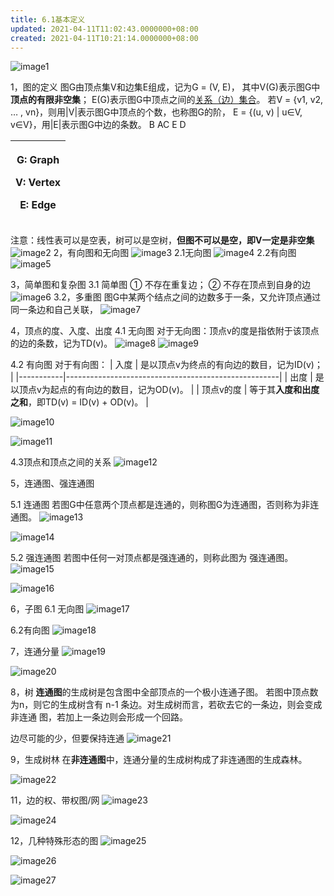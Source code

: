 ```yaml
---
title: 6.1基本定义
updated: 2021-04-11T11:02:43.0000000+08:00
created: 2021-04-11T10:21:14.0000000+08:00
---
```


![image1](../../assets/e3135062bc2f4237a0e38fa3efcce445.png)

1，图的定义
图G由顶点集V和边集E组成，记为G = (V, E)，
其中V(G)表示图G中**顶点的有限非空集**；
E(G)表示图G中顶点之间的<u>关系（边）集合</u>。
若V = {v1, v2, … , vn}，则用\|V\|表示图G中顶点的个数，也称图G的阶，
E = {(u, v) \| u∈V, v∈V}，用\|E\|表示图G中边的条数。 B AC E D
<table>
<colgroup>
<col style="width: 100%" />
</colgroup>
<thead>
<tr class="header">
<th><p>G: Graph</p>
<p>V: Vertex</p>
<p>E: Edge</p></th>
</tr>
</thead>
<tbody>
</tbody>
</table>

注意：线性表可以是空表，树可以是空树，**但图不可以是空，即V一定是非空集**
![image2](../../assets/274a4da8aa4e47ae95c16722cd945fec.png)
2，有向图和无向图
![image3](../../assets/7479fd16e2f5434692bffa8b000c4f3b.png)
2.1无向图
![image4](../../assets/c3f51273426144619cd2ea60a3699e93.png)
2.2有向图
![image5](../../assets/8326ea78d61940d59b579d6f7e91816b.png)

3，简单图和复杂图
3.1 简单图
① 不存在重复边；
② 不存在顶点到自身的边
![image6](../../assets/3daf1c61a8fb4301931778a9cf7c729e.png)
3.2，多重图
图G中某两个结点之间的边数多于一条，又允许顶点通过同一条边和自己关联，
![image7](../../assets/3bf7c58660c6419183dd2a6bc8db9aec.png)

4，顶点的度、入度、出度
4.1 无向图
对于无向图：顶点v的度是指依附于该顶点的边的条数，记为TD(v)。
![image8](../../assets/750d51147ecb42ddabd153947602f60d.png)
![image9](../../assets/40847bdf4b3f47718b5681d09e629f01.png)

4.2 有向图
对于有向图：
| 入度      | 是以顶点v为终点的有向边的数目，记为ID(v)；          |
|-----------|-----------------------------------------------------|
| 出度      | 是以顶点v为起点的有向边的数目，记为OD(v)。          |
| 顶点v的度 | 等于其**入度和出度之和**，即TD(v) = ID(v) + OD(v)。 |

![image10](../../assets/8eefab3e08c640d4a9e44da5becd16b5.png)

![image11](../../assets/7362baf22ea2444f9aba187e7eb6c4cc.png)

4.3顶点和顶点之间的关系
![image12](../../assets/93131cdcaddf4cc88cde366b7d73775e.png)

5，连通图、强连通图

5.1 连通图
若图G中任意两个顶点都是连通的，则称图G为连通图，否则称为非连通图。
![image13]( assets\e9eccd37a69448fbae98075a582587df.png)

![image14]( assets\b0908715db5642cda747f035b533f0ea.png)

5.2 强连通图
若图中任何一对顶点都是强连通的，则称此图为
强连通图。
![image15]( assets\4fc0ac4f8e4742fcba90e2652cd674a2.png)

![image16]( assets\6b82e711175241c0947a2f8f5905ecd9.png)


6，子图
6.1 无向图
![image17](../../assets/66380820f81d452ca23c773528e68998.png)

6.2有向图
![image18](../../assets/26f4fb18f3dd4c81b069fb5ecb81a004.png)

7，连通分量
![image19](../../assets/f424f5d94e5a4f25a402dca609086d88.png)

![image20](../../assets/084a8168db224c9bbe8621a8487d0ca9.png)

8，树
**连通图**的生成树是包含图中全部顶点的一个极小连通子图。
若图中顶点数为n，则它的生成树含有 n-1 条边。对生成树而言，若砍去它的一条边，则会变成非连通
图，若加上一条边则会形成一个回路。

边尽可能的少，但要保持连通
![image21](../../assets/168b0074d1c4480ebb954f1db7f9a341.png)

9，生成树林
在**非连通图**中，连通分量的生成树构成了非连通图的生成森林。

![image22](../../assets/f8398aeace7e49c28135653e4bd82654.png)

11，边的权、带权图/网
![image23](../../assets/05448142f70c492f9600a81ca7f5f126.png)

![image24](../../assets/cd5e9b6f0e284d96bde56e54d628f2a6.png)

12，几种特殊形态的图
![image25](../../assets/c2a42321d3cc4c059da91be5ce58669f.png)

![image26](../../assets/1431fb6398e54ff7aac559b711acc5fd.png)

![image27](../../assets/fcc47fda222146ff9610c2c87dd2e9da.png)

